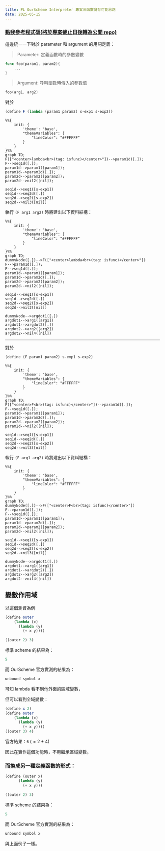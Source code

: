 ```yaml
---
title: PL OurScheme Interpreter 專案三函數儲存可能思路
date: 2025-05-15
---
```


### [點我參考程式碼(將於專案截止日後轉為公開 repo)](https://github.com/ja-errorpro/CYCS_OurSchemeInterpreter/tree/bf0f8ca3aaadb9b758a11dcd1238e5aff20e81cb)

這邊統一一下對於 parameter 和 argument 的用詞定義：
> Parameter: 定義函數時的參數變數

```go
func foo(param1, param2){
	...
}
```

> Argument: 呼叫函數時傳入的參數值

```go
foo(arg1, arg2)
```

對於

```scheme
(define F (lambda (param1 param2) s-exp1 s-exp2))
```

```mermaid
%%{
    init: {
        'theme': 'base',
        "themeVariables": {
            "lineColor": "#FFFFFF"
        }
    }
}%%
graph TD;
F(["<center>lambda<br>(tag: isfunc)</center>"])-->param1d([.]);
F-->seq1d([.]);
param1d-->param1([param1]);
param1d-->param2d([.]);
param2d-->param2([param2]);
param2d-->nil2([nil]);

seq1d-->seq1([s-exp1])
seq1d-->seq2d([.])
seq2d-->seq2([s-exp2])
seq2d-->nil3([nil])
```

執行 `(F arg1 arg2)` 時將建出以下資料結構：

```mermaid
%%{
    init: {
        'theme': 'base',
        "themeVariables": {
            "lineColor": "#FFFFFF"
        }
    }
}%%
graph TD;
dummyNode([.])-->F(["<center>lambda<br>(tag: isfunc)</center>"])
F-->param1d([.]);
F-->seq1d([.]);
param1d-->param1([param1]);
param1d-->param2d([.]);
param2d-->param2([param2]);
param2d-->nil2([nil]);

seq1d-->seq1([s-exp1])
seq1d-->seq2d([.])
seq2d-->seq2([s-exp2])
seq2d-->nil3([nil])

dummyNode-->argdot1([.])
argdot1-->arg1([arg1])
argdot1-->argdot2([.])
argdot2-->arg2([arg2])
argdot2-->nil4([nil])
```

---

對於

```scheme
(define (F param1 param2) s-exp1 s-exp2)
```


```mermaid
%%{
    init: {
        'theme': 'base',
        "themeVariables": {
            "lineColor": "#FFFFFF"
        }
    }
}%%
graph TD;
F(["<center>F<br>(tag: isfunc)</center>"])-->param1d([.]);
F-->seq1d([.]);
param1d-->param1([param1]);
param1d-->param2d([.]);
param2d-->param2([param2]);
param2d-->nil2([nil]);

seq1d-->seq1([s-exp1])
seq1d-->seq2d([.])
seq2d-->seq2([s-exp2])
seq2d-->nil3([nil])
```

執行 `(F arg1 arg2)` 時將建出以下資料結構：

```mermaid
%%{
    init: {
        'theme': 'base',
        "themeVariables": {
            "lineColor": "#FFFFFF"
        }
    }
}%%
graph TD;
dummyNode([.])-->F(["<center>F<br>(tag: isfunc)</center>"])
F-->param1d([.]);
F-->seq1d([.]);
param1d-->param1([param1]);
param1d-->param2d([.]);
param2d-->param2([param2]);
param2d-->nil2([nil]);

seq1d-->seq1([s-exp1])
seq1d-->seq2d([.])
seq2d-->seq2([s-exp2])
seq2d-->nil3([nil])

dummyNode-->argdot1([.])
argdot1-->arg1([arg1])
argdot1-->argdot2([.])
argdot2-->arg2([arg2])
argdot2-->nil4([nil])
```

## 變數作用域

以這個測資為例

```scheme
(define outer
    (lambda (x)
	  (lambda (y)
	    (+ x y))))
		
((outer 2) 3)
```

標準 scheme 的結果為：
```scheme
5
```

而 OurScheme 官方實測的結果為：

```scheme
unbound symbol x
```

可知 lambda 看不到他外面的區域變數，

但可以看到全域變數：

```scheme
(define x 2)
(define outer
    (lambda (x)
	  (lambda (y)
	    (+ x y))))
((outer 3) 4)
```

官方結果：`6` ($=2+4$)

因此在實作這個功能時，不用繼承區域變數。

### 而換成另一種定義函數的形式：

```scheme
(define (outer x)
	  (lambda (y)
	    (+ x y)))
		
((outer 2) 3)
```

標準 scheme 的結果為：
```scheme
5
```

而 OurScheme 官方實測的結果為：

```scheme
unbound symbol x
```

與上面例子一樣。